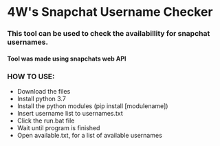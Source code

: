 # 4W's Snapchat Username Checker

### This tool can be used to check the availabillity for snapchat usernames.
#### Tool was made using snapchats web API



### HOW TO USE:

* Download the files
* Install python 3.7
* Install the python modules (pip install [modulename])
* Insert username list to usernames.txt
* Click the run.bat file
* Wait until program is finished
* Open available.txt, for a list of available usernames



